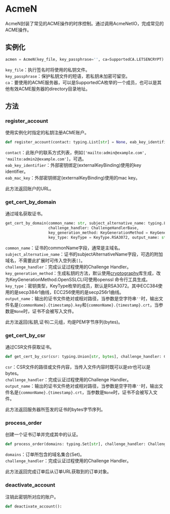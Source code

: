 # AcmeN

AcmeN封装了常见的ACME操作的时序控制。通过调用AcmeNetIO，完成常见的ACME操作。

## 实例化

```python
acmen = AcmeN(key_file, key_passphrase='', ca=SupportedCA.LETSENCRYPT)
```

`key_file`：执行签名时将使用的私钥文件。<br>
`key_passphrase`：保护私钥文件的短语，若私钥未加密可留空。<br>
`ca`：要使用的ACME服务器，可以是SupportedCA枚举的一个成员，也可以是其他有效ACME服务器的directory目录地址。

## 方法

### register_account

使用实例化时指定的私钥注册ACME账户。

```python
def register_account(contact: typing.List[str] = None, eab_key_identifier: str = None, eab_mac_key: str = None) -> str
```

`contact`：此账户的联系方式列表，例如`['mailto:admin@example.com', 'mailto:admin2@example.com']`，可选。<br>
`eab_key_identifier`：外部密钥绑定(externalKeyBinding)使用的key identifier。<br>
`eab_mac_key`：外部密钥绑定(externalKeyBinding)使用的mac key。

此方法返回账户的URL。

### get_cert_by_domain

通过域名获取证书。

```python
get_cert_by_domain(common_name: str, subject_alternative_name: typing.List[str],
                   challenge_handler: ChallengeHandlerBase,
                   key_generation_method: KeyGenerationMethod = KeyGenerationMethod.CryptographyLib,
                   key_type: KeyType = KeyType.RSA3072, output_name: str = '') -> (bytes, bytes):
```

`common_name`：证书的commonName字段，通常是主域名。<br>
`subject_alternative_name`：证书的subjectAlternativeName字段，可选的附加域名，不需要此扩展时可传入空列表`[]`。<br>
`challenge_handler`：完成认证过程使用的Challenge Handler。<br>
`key_generation_method`：生成私钥的方法，默认使用[cryptography](https://cryptography.io)库生成，改为KeyGenerationMethod.OpenSSLCLI可使用openssl 命令行工具生成。<br>
`key_type`：密钥类型，KeyType枚举的成员，默认是RSA3072。其中ECC384使用的是secp384r1曲线，ECC256使用的是secp256r1曲线。<br>
`output_name`：输出的证书文件绝对或相对路径，当参数是空字符串`''`时，输出文件名是`{commonName}.{timestamp}.key`和`{commonName}.{timestamp}.crt`，当参数是`None`时，证书不会被写入文件。

此方法返回(私钥,证书)二元组，均是PEM字节序列(bytes)。

### get_cert_by_csr

通过CSR文件获取证书。

```python
def get_cert_by_csr(csr: typing.Union[str, bytes], challenge_handler: ChallengeHandlerBase, output_name: str = None) -> bytes:
```

`csr`：CSR文件的路径或文件内容，当传入文件内容时既可以是str也可以是bytes。<br>
`challenge_handler`：完成认证过程使用的Challenge Handler。<br>
`output_name`：输出的证书文件绝对或相对路径，当参数是空字符串`''`时，输出文件名是`{commonName}.{timestamp}.crt`，当参数是`None`时，证书不会被写入文件。

此方法返回服务器所签发的证书的bytes字节序列。

### process_order

创建一个证书订单并完成其中的认证。

```python
def process_order(domains: typing.Set[str], challenge_handler: ChallengeHandlerBase) -> AcmeResponse
```

`domains`：订单所包含的域名集合(Set)。<br>
`challenge_handler`：完成认证过程使用的Challenge Handler。

此方法返回完成订单后从订单URL获取到的订单对象。

### deactivate_account

注销此密钥所对应的账户。

```python
def deactivate_account():
```